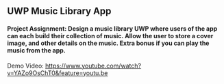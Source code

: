 ﻿## UWP Music Library App

#### Project Assignment: Design a music library UWP where users of the app can each build their collection of music. Allow the user to store a cover image, and other details on the music. Extra bonus if you can play the music from the app.

Demo Video:  https://www.youtube.com/watch?v=YAZo9OsChT0&feature=youtu.be
